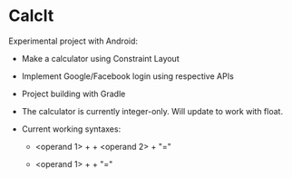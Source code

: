 # CalcIt

Experimental project with Android:

+ Make a calculator using Constraint Layout
+ Implement Google/Facebook login using respective APIs
+ Project building with Gradle

+ The calculator is currently integer-only. Will update to work with float.
+ Current working syntaxes: 
   - <operand 1> + <operator> + <operand 2> + "="
  
   - <operand 1> + <trigo operator> + "="
